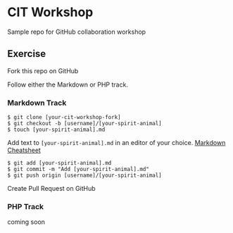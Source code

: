 # CIT Workshop

Sample repo for GitHub collaboration workshop

## Exercise

Fork this repo on GitHub

Follow either the Markdown or PHP track.

### Markdown Track
```
$ git clone [your-cit-workshop-fork]
$ git checkout -b [username]/[your-spirit-animal]
$ touch [your-spirit-animal].md 
```

Add text to ```[your-spirit-animal].md``` in an editor of your choice. [Markdown Cheatsheet](https://github.com/adam-p/markdown-here/wiki/Markdown-Cheatsheet)

```
$ git add [your-spirit-animal].md
$ git commit -m "Add [your-spirit-animal].md"
$ git push origin [username]/[your-spirit-animal]
```
Create Pull Request on GitHub

### PHP Track
coming soon
